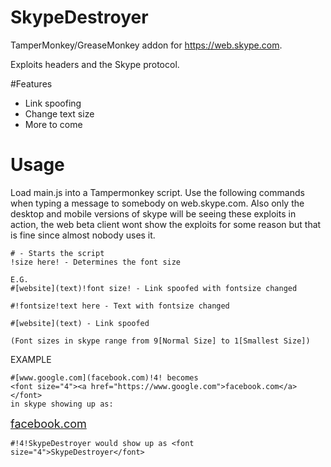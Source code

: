 # SkypeDestroyer
TamperMonkey/GreaseMonkey addon for https://web.skype.com.

Exploits headers and the Skype protocol.

#Features

- Link spoofing
- Change text size
- More to come

# Usage

Load main.js into a Tampermonkey script. Use the following commands when typing a message to somebody on web.skype.com. Also only the desktop and mobile versions of skype will be seeing these exploits in action, the web beta client wont show the exploits for some reason but that is fine since almost nobody uses it.

```
# - Starts the script
!size here! - Determines the font size

E.G.
#[website](text)!font size! - Link spoofed with fontsize changed

#!fontsize!text here - Text with fontsize changed

#[website](text) - Link spoofed

(Font sizes in skype range from 9[Normal Size] to 1[Smallest Size])
```

EXAMPLE

```
#[www.google.com](facebook.com)!4! becomes 
<font size="4"><a href="https://www.google.com">facebook.com</a></font> 
in skype showing up as:
```
<font size="4"><a href="https://www.google.com">facebook.com</a></font>

```
#!4!SkypeDestroyer would show up as <font size="4">SkypeDestroyer</font>
```


